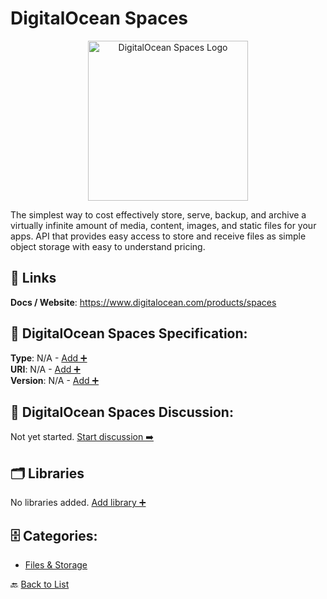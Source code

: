 # DigitalOcean Spaces
<p align="center">
    <img width="256" src="https://raw.githubusercontent.com/apis-list/apis-list/main/apis/digitalocean-spaces/logo_256x256.png" alt="DigitalOcean Spaces Logo"/>
</p>
The simplest way to cost effectively store, serve, backup, and archive a virtually infinite amount of media, content, images, and static files for your apps. API that provides easy access to store and receive files as simple object storage with easy to understand pricing.

##  🔗 Links
**Docs / Website**: https://www.digitalocean.com/products/spaces

## 🧬 DigitalOcean Spaces Specification:
**Type**: N/A - [Add ➕](https://github.com/apis-list/apis-list/edit/main/apis.yaml#L5164)  
**URI**: N/A - [Add ➕](https://github.com/apis-list/apis-list/edit/main/apis.yaml#L5164)  
**Version**: N/A - [Add ➕](https://github.com/apis-list/apis-list/edit/main/apis.yaml#L5164)

## 💬 DigitalOcean Spaces Discussion:
Not yet started. [Start discussion ➡️](https://github.com/apis-list/apis-list/discussions/new)

## 🗂️ Libraries

No libraries added. [Add library ➕](https://github.com/apis-list/apis-list/edit/main/apis.yaml#L5164)    


## 🗄️ Categories:
- [Files & Storage](https://github.com/apis-list/apis-list#files--storage-)

🔙  [Back to List](https://github.com/apis-list/apis-list)
